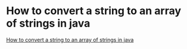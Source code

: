 # How to convert a string to an array of strings in java
[How to convert a string to an array of strings in java](https://aiwithcloud.com/2022/09/15/how_to_convert_a_string_to_an_array_of_strings_in_java/)